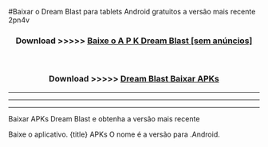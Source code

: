 #Baixar o Dream Blast   para tablets Android gratuitos a versão mais recente 2pn4v


<div align="center">
<h3>Download >>>>> <a href="https://pt-web.web.app/?pt= Dream Blast ">Baixe o A P K Dream Blast  [sem anúncios]</a></h3><br>

<h3>Download >>>>> <a href="https://pt-web.web.app/?pt= Dream Blast ">Dream Blast  Baixar APKs</a></h3>
</div>

----------------------------------------------------------

----------------------------------------------------------

----------------------------------------------------------

Baixar APKs Dream Blast  e obtenha a versão mais recente

Baixe o aplicativo. {title} APKs O nome é a versão para .Android.


